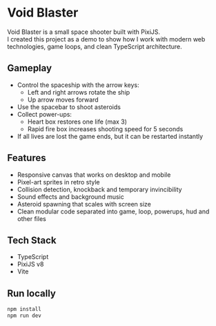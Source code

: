 # Void Blaster

Void Blaster is a small space shooter built with PixiJS.  
I created this project as a demo to show how I work with modern web technologies, game loops, and clean TypeScript architecture.

## Gameplay
- Control the spaceship with the arrow keys:
  - Left and right arrows rotate the ship
  - Up arrow moves forward
- Use the spacebar to shoot asteroids
- Collect power-ups:
  - Heart box restores one life (max 3)
  - Rapid fire box increases shooting speed for 5 seconds
- If all lives are lost the game ends, but it can be restarted instantly

## Features
- Responsive canvas that works on desktop and mobile
- Pixel-art sprites in retro style
- Collision detection, knockback and temporary invincibility
- Sound effects and background music
- Asteroid spawning that scales with screen size
- Clean modular code separated into game, loop, powerups, hud and other files

## Tech Stack
- TypeScript  
- PixiJS v8  
- Vite  

## Run locally
```bash
npm install
npm run dev

